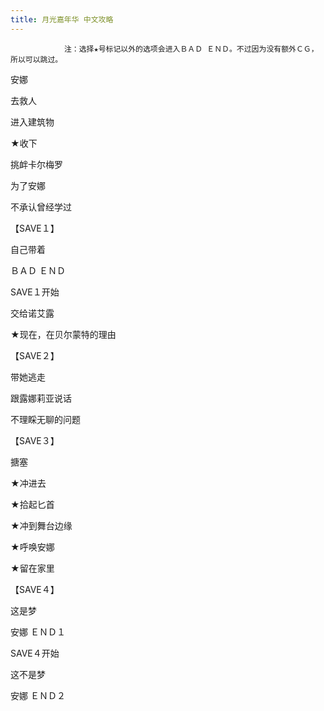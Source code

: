 ```yaml
---
title: 月光嘉年华 中文攻略
---
```


                注：选择★号标记以外的选项会进入ＢＡＤ ＥＮＤ。不过因为没有额外ＣＧ，所以可以跳过。



安娜



去救人

进入建筑物

★收下

挑衅卡尔梅罗

为了安娜

不承认曾经学过

【SAVE１】

自己带着



ＢＡＤ ＥＮＤ



SAVE１开始



交给诺艾露

★现在，在贝尔蒙特的理由

【SAVE２】

带她逃走

跟露娜莉亚说话

不理睬无聊的问题

【SAVE３】

搪塞

★冲进去

★拾起匕首

★冲到舞台边缘

★呼唤安娜

★留在家里

【SAVE４】

这是梦



安娜 ＥＮＤ１



SAVE４开始



这不是梦



安娜 ＥＮＤ２




              
